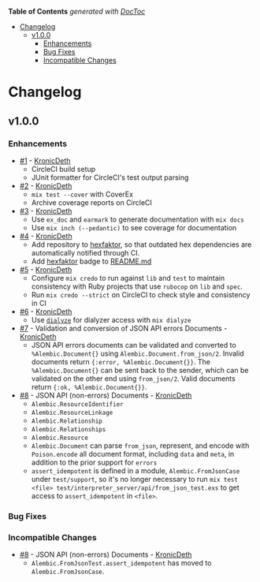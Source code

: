 <!-- START doctoc generated TOC please keep comment here to allow auto update -->
<!-- DON'T EDIT THIS SECTION, INSTEAD RE-RUN doctoc TO UPDATE -->
**Table of Contents**  *generated with [DocToc](https://github.com/thlorenz/doctoc)*

- [Changelog](#changelog)
  - [v1.0.0](#v100)
    - [Enhancements](#enhancements)
    - [Bug Fixes](#bug-fixes)
    - [Incompatible Changes](#incompatible-changes)

<!-- END doctoc generated TOC please keep comment here to allow auto update -->

# Changelog

## v1.0.0
 
### Enhancements
* [#1](https://github.com/C-S-D/alembic/pull/1) - [KronicDeth](https://github.com/KronicDeth)
  * CircleCI build setup
  * JUnit formatter for CircleCI's test output parsing
* [#2](https://github.com/C-S-D/alembic/pull/2) - [KronicDeth](https://github.com/KronicDeth)
  * `mix test --cover` with CoverEx
  * Archive coverage reports on CircleCI
* [#3](https://github.com/C-S-D/alembic/pull/3) - [KronicDeth](https://github.com/KronicDeth)
  * Use `ex_doc` and `earmark` to generate documentation with `mix docs`
  * Use `mix inch (--pedantic)` to see coverage for documentation
* [#4](https://github.com/C-S-D/alembic/pull/4) - [KronicDeth](https://github.com/KronicDeth)
  * Add repository to [hexfaktor](http://hexfaktor.org/), so that outdated hex dependencies are automatically notified through CI.
  * Add [hexfaktor](http://hexfaktor.org/) badge to [README.md](README.md)
* [#5](https://github.com/C-S-D/alembic/pull/5) - [KronicDeth](https://github.com/KronicDeth)
  * Configure `mix credo` to run against `lib` and `test` to maintain consistency with Ruby projects that use `rubocop` on `lib` and `spec`.
  * Run `mix credo --strict` on CircleCI to check style and consistency in CI
* [#6](https://github.com/C-S-D/alembic/pull/6) - [KronicDeth](https://github.com/KronicDeth)
  * Use [`dialyze`](https://github.com/fishcakez/dialyze) for dialyzer access with `mix dialyze`
* [#7](https://github.com/C-S-D/alembic/pull/7) - Validation and conversion of JSON API errors Documents - [KronicDeth](https://github.com/KronicDeth)
  * JSON API errors documents can be validated and converted to `%Alembic.Document{}` using `Alembic.Document.from_json/2`.  Invalid documents return `{:error, %Alembic.Document{}}`.  The `%Alembic.Document{}` can be sent back to the sender, which can be validated on the other end using `from_json/2`.  Valid documents return `{:ok, %Alembic.Document{}}`.
* [#8](https://github.com/C-S-D/alembic/pull/8) - JSON API (non-errors) Documents - [KronicDeth](https://github.com/KronicDeth)
  * `Alembic.ResourceIdentifier`
  * `Alembic.ResourceLinkage`
  * `Alembic.Relationship`
  * `Alembic.Relationships`
  * `Alembic.Resource`
  * `Alembic.Document` can parse `from_json`, represent, and encode with `Poison.encode` all document format, including `data` and `meta`, in addition to the prior support for `errors`
  * `assert_idempotent` is defined in a module, `Alembic.FromJsonCase` under `test/support`, so it's no longer necessary to run `mix test <file> test/interpreter_server/api/from_json_test.exs` to get access to `assert_idempotent` in `<file>`.  

### Bug Fixes

### Incompatible Changes
* [#8](https://github.com/C-S-D/alembic/pull/8) - JSON API (non-errors) Documents - [KronicDeth](https://github.com/KronicDeth)
  * `Alembic.FromJsonTest.assert_idempotent` has moved to `Alembic.FromJsonCase`.

